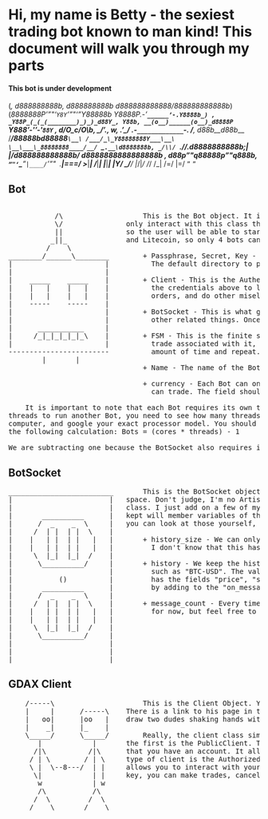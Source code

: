 # Hi, my name is Betty - the sexiest trading bot known to man kind! This document will walk you through my parts


#### This bot is under development


  (_, d888888888b, d888888888b
   d888888888888/888888888888b_)
(_8888888P’”"‘`Y8Y`’”"‘”Y88888b
  Y8888P.-’_____`______’-.Y8888b_)
 , _Y88P_(_(_(________)_)_)_d88Y_,
  Y88b, __(o__)______(o__)_d8888P
  `Y888___’-'________’-'__`88Y`
  , d/O\_________c_________/O\b,
    \_/’., ______w______, .’\_/
       .-`_____________`-.
      /___, _d88b__d88b____\
     /___/_88888bd88888`\__\
    /___/_\_Y88888888Y___\__\
    \__\___\_88888888____/__/
     `\_`.__\d8888888b, _/\\/
       `.//.d8888888888b;_|
         |/d888888888888b/
          d8888888888888888b
      , _d88p”"q88888p”"q888b,
      `”"‘`\____”`|____/`’”"`
            `.____|===/
              >___|___|
              /___|___|
              |___|___|
              |___Y__/
              \__/__/
              |_/|_/
             /_/ /_|
            /=/  |=/
            `”`   `”`

## Bot
<pre>                            
           /\                   This is the Bot object. It is the highest level of looking at the trading program, The user will      
           \/               only interact with this class through a GUI. Each Bot will only be able to trade a single cryptocurrency,
           ||               so the user will be able to start/stop each bot. Right now, GDAX only supports Bitcoin, Bitcoin Cash, Ethereum,
          _||_              and Litecoin, so only 4 bots can run at a time. Let's go over the components of the Bot:
         /    \        
________/______\________        + Passphrase, Secret, Key - These are credentials that should be stored in a file to be read by the program.
|                      |          The default directory to place it is the TradBot folder, but it can be stored anywhere.
|                      |
|    _____    _____    |        + Client - This is the AuthenticatedClient object that is used to interact with your GDAX account. It uses 
|    |   |    |   |    |          the credentials above to log into your account. This is what allows the bot to see account balances, place
|    |   |    |   |    |          orders, and do other misellaneous things on behalf of you. 
|    -----    -----    |
|                      |        + BotSocket - This is what gives us constant information about product prices, volume, trades being placed and
|                      |          other related things. Once we subscribe, we get constant information and place it into the appropriate history list
|      ___________     |
|     /_|_|_|_|_|_\    |        + FSM - This is the finite state machine that we're using to trade. It contains six State objects. Each Object has a
|                      |          trade associated with it, and we always decide if we want to change states, then trade, then wait for a set
------------------------          amount of time and repeat. 
        |       |                                         
                                + Name - The name of the Bot can be anything you want it to be. Each Bot should have a different name as a unique identifier.
                                  
                                + currency - Each Bot can only trade one cryptocurrency, so this is the field that keeps track of the currency that the bot 
                                  can trade. The field should be a string such as "BTC-USD", "BCH-USD", "LTC-USD", or "ETH-USD".
                                  
    It is important to note that each Bot requires its own thread to run on. This is to ensure the fastest possible trading. To determine if you have enough 
threads to run another Bot, you need to see how many threads your processor has. To do this, try finding system information, or system preferences on your 
computer, and google your exact processor model. You should see the number of cores and threads on your processor. To find how many bots you can spawn do 
the following calculation: Bots = (cores * threads) - 1
                   
We are subtracting one because the BotSocket also requires its own thread. Because of this, we should have all the Bot instantiations share a single websocket.
</pre>

## BotSocket
<pre>
_________________________       This is the BotSocket object. If you couldn't tell, the picture is a solid object going into a 
|                       |   space. Don't judge, I'm no Artist. The BotSocket class is really just a wrapper of the WebSocket
|                       |   class. I just add on a few of my own variables and store data however I want. Any history that is
|       __________      |   kept will member variables of this class. There are many member variables of the WebSocket, so you
|      /  _    _  \     |   you can look at those yourself, but the fields added into the BotSocket class are listed below:
|     /  | |  | |  \    |
|    |   | |  | |   |   |       + history_size - We can only keep a certain amount of history before we run out of memory. 
|    |   | |  | |   |   |         I don't know that this has to be used, but it should be. 
|     \  |_|  |_|  /    |                                  
|      \__________/     |       + history - We keep the history of all cryptocurrencies in a dictionary. Each key is the product_id 
|                       |         such as "BTC-USD". The value of each key is a list of dictionaries where each element of the list
|           ()          |         has the fields "price", "side", "time", and "sequence". Note that you can store any other information
|       __________      |         by adding to the "on_message" method.
|      /  _    _  \     |                                  
|     /  | |  | |  \    |       + message_count - Every time we recieve a message, we add one to this field. This field is useless
|    |   | |  | |   |   |         for now, but feel free to use it if you want.
|    |   | |  | |   |   |
|     \  |_|  |_|  /    |
|      \__________/     |
|                       |
|                       |
|_______________________|
</pre>                                 
    
## GDAX Client
<pre>
    /-----\                     This is the Client Object. You can read more about it on danpaquin's repository, since he wrote the code.
    |     |      /-----\    There is a link to his page in the readme file in the TradeBot directory. Although I really just wanted to 
    |   oo|      |oo   |    draw two dudes shaking hands with symbols, I guess I'll give an explanation of what the Client class does.
    |    _|      |_    |
    \_____/      \_____/        Really, the client class simply allows you to interact with GDAX from your program. There are 2 types of clients. 
       |            |       the first is the PublicClient. This is its own class and does not require that you authorize your account, or even
      /|\          /|\      that you have an account. It allows you to get basic information about product prices, price history, etc. The second 
     / | \        / | \     type of client is the AuthorizedClient. This class requires you to have an API key, passphrase, and secret, and
     \ |  \--8---/  | |     allows you to interact with your account through your application. depending on the priviledges that you give your API
      \|            | |     key, you can make trades, cancel orders, get account balances, and do anything that the PublicClient can do.
       w            | w
       /\           /\
      /  \         /  \
     /    \       /    \
</pre>

